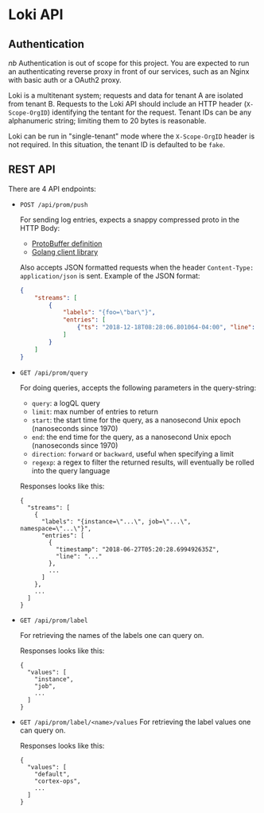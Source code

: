 # Loki API

## Authentication

*nb* Authentication is out of scope for this project.
You are expected to run an authenticating reverse proxy in front of our services, such as an Nginx with basic auth or a OAuth2 proxy.

Loki is a multitenant system; requests and data for tenant A are isolated from tenant B.
Requests to the Loki API should include an HTTP header (`X-Scope-OrgID`) identifying the tentant for the request.
Tenant IDs can be any alphanumeric string; limiting them to 20 bytes is reasonable.

Loki can be run in "single-tenant" mode where the `X-Scope-OrgID` header is not required.
In this situation, the tenant ID is defaulted to be `fake`.

## REST API

There are 4 API endpoints:

- `POST /api/prom/push`

  For sending log entries, expects a snappy compressed proto in the HTTP Body:

  - [ProtoBuffer definition](/pkg/logproto/logproto.proto)
  - [Golang client library](/pkg/promtail/client.go)

  Also accepts JSON formatted requests when the header `Content-Type: application/json` is sent.  Example of the JSON format:

  ```json
  {
      "streams": [
          {
              "labels": "{foo=\"bar\"}",
              "entries": [
                  {"ts": "2018-12-18T08:28:06.801064-04:00", "line": "baz"}
              ]
          }
      ]
  }
  ```

- `GET /api/prom/query`

  For doing queries, accepts the following parameters in the query-string:
  - `query`: a logQL query
  - `limit`: max number of entries to return
  - `start`: the start time for the query, as a nanosecond Unix epoch (nanoseconds since 1970)
  - `end`: the end time for the query, as a nanosecond Unix epoch (nanoseconds since 1970)
  - `direction`: `forward` or `backward`, useful when specifying a limit
  - `regexp`: a regex to filter the returned results, will eventually be rolled into the query language

  Responses looks like this:
  ```
  {
    "streams": [
      {
        "labels": "{instance=\"...\", job=\"...\", namespace=\"...\"}",
        "entries": [
          {
            "timestamp": "2018-06-27T05:20:28.699492635Z",
            "line": "..."
          },
          ...
        ]
      },
      ...
    ]
  }
  ```

- `GET /api/prom/label`

  For retrieving the names of the labels one can query on.

  Responses looks like this:
  ```
  {
    "values": [
      "instance",
      "job",
      ...
    ]
  }
  ```

- `GET /api/prom/label/<name>/values`
  For retrieving the label values one can query on.

  Responses looks like this:
  ```
  {
    "values": [
      "default",
      "cortex-ops",
      ...
    ]
  }
  ```
